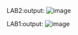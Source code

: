 LAB2:output:
![image](https://github.com/user-attachments/assets/356e3500-8c7b-4a1d-9e94-7083f7aa9369)

LAB1:output:
![image](https://github.com/user-attachments/assets/8f3f6b87-6f3d-4a94-b565-a8f96ae7d564)
